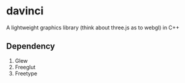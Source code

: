 # davinci
A lightweight graphics library (think about three.js as to webgl) in C++

## Dependency
1. Glew
2. Freeglut
3. Freetype
